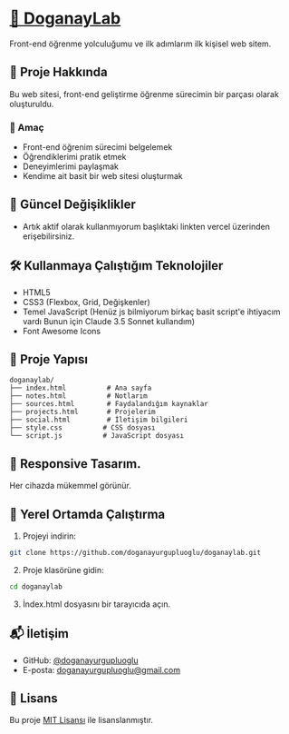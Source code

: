 # [🌱 DoganayLab](https://doganaylab-git-main-bosmang54s-projects.vercel.app/)

Front-end öğrenme yolculuğumu ve ilk adımlarım ilk kişisel web sitem.

## 📝 Proje Hakkında

Bu web sitesi, front-end geliştirme öğrenme sürecimin bir parçası olarak oluşturuldu.

### 🎯 Amaç

- Front-end öğrenim sürecimi belgelemek
- Öğrendiklerimi pratik etmek
- Deneyimlerimi paylaşmak
- Kendime ait basit bir web sitesi oluşturmak

## 🔄 Güncel Değişiklikler

- Artık aktif olarak kullanmıyorum başlıktaki linkten vercel üzerinden erişebilirsiniz.

## 🛠️ Kullanmaya Çalıştığım Teknolojiler

- HTML5
- CSS3 (Flexbox, Grid, Değişkenler)
- Temel JavaScript (Henüz js bilmiyorum birkaç basit script'e ihtiyacım vardı Bunun için Claude 3.5 Sonnet kullandım)
- Font Awesome Icons

## 📂 Proje Yapısı

```
doganaylab/
├── index.html          # Ana sayfa
├── notes.html          # Notlarım
├── sources.html        # Faydalandığım kaynaklar
├── projects.html       # Projelerim
├── social.html         # İletişim bilgileri
├── style.css          # CSS dosyası
└── script.js          # JavaScript dosyası
```

## 📱 Responsive Tasarım.

Her cihazda mükemmel görünür.

## 🚀 Yerel Ortamda Çalıştırma

1. Projeyi indirin:
```bash
git clone https://github.com/doganayurgupluoglu/doganaylab.git
```

2. Proje klasörüne gidin:
```bash
cd doganaylab
```

3. İndex.html dosyasını bir tarayıcıda açın.

## 📬 İletişim

- GitHub: [@doganayurgupluoglu](https://github.com/doganayurgupluoglu)
- E-posta: doganayurgupluoglu@gmail.com

## 📄 Lisans

Bu proje [MIT Lisansı](LICENSE) ile lisanslanmıştır. 
